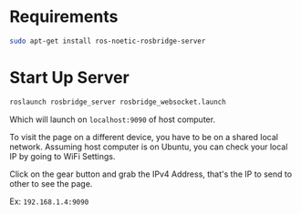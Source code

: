 # Requirements
```bash
sudo apt-get install ros-noetic-rosbridge-server
```

# Start Up Server
```bash
roslaunch rosbridge_server rosbridge_websocket.launch
```

Which will launch on `localhost:9090` of host computer.

To visit the page on a different device, you have to be on a shared local network.
Assuming host computer is on Ubuntu, you can check your local IP by going to WiFi Settings.

Click on the gear button and grab the IPv4 Address, that's the IP to send to other to see the page.

Ex: `192.168.1.4:9090`
